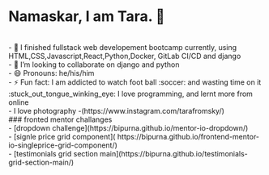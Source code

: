 
# Namaskar, I am Tara. 👋
<br/>
- 🌱 I finished fullstack web developement bootcamp currently, using HTML,CSS,Javascript,React,Python,Docker, GitLab CI/CD and django <br/>
- 👯 I’m looking to collaborate on django and python <br/>
- 😄 Pronouns: he/his/him <br/>
- ⚡ Fun fact: I am addicted to watch foot ball :soccer: and wasting time on it :stuck_out_tongue_winking_eye: I love programming, and lernt more from online <br/>
- I love photography -(https://www.instagram.com/tarafromsky/)
<br />
### fronted mentor challanges<br/>
- [dropdown challenge](https://bipurna.github.io/mentor-io-dropdown/)<br/>
- [signle price grid component]( https://bipurna.github.io/frontend-mentor-io-singleprice-grid-component/)<br/>
- [testimonials grid section main](https://bipurna.github.io/testimonials-grid-section-main/)<br/>

<br />


